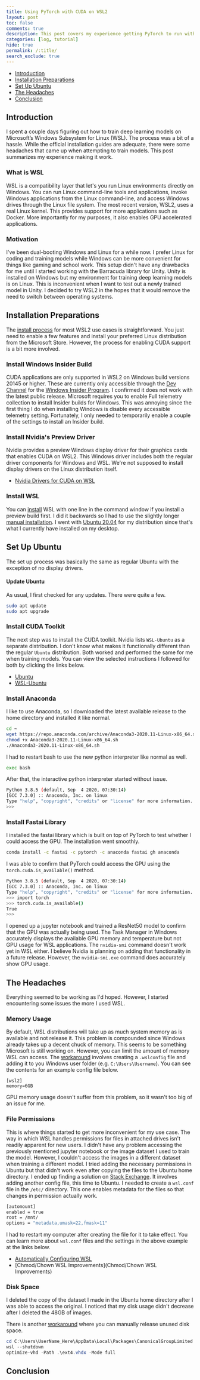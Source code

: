 ```yaml
---
title: Using PyTorch with CUDA on WSL2
layout: post
toc: false
comments: true
description: This post covers my experience getting PyTorch to run with CUDA on WSL2.
categories: [log, tutorial]
hide: true
permalink: /:title/
search_exclude: true
---
```


* [Introduction](#introduction)
* [Installation Preparations](#installation-preparations)
* [Set Up Ubuntu](#set-up-ubuntu)
* [The Headaches](#the-headaches)
* [Conclusion](#conclusion)

## Introduction

I spent a couple days figuring out how to train deep learning models on Microsoft’s Windows Subsystem for Linux (WSL). The process was a bit of a hassle. While the official installation guides are adequate, there were some headaches that came up when attempting to train models. This post summarizes my experience making it work.

### What is WSL

WSL is a compatibility layer that let's you run Linux environments directly on Windows. You can run Linux command-line tools and applications, invoke Windows applications from the Linux command-line, and access Windows drives through the Linux file system. The most recent version, WSL2, uses a real Linux kernel. This provides support for more applications such as Docker. More importantly for my purposes, it also enables GPU accelerated applications.

### Motivation

I've been dual-booting Windows and Linux for a while now. I prefer Linux for coding and training models while Windows can be more convenient for things like gaming and school work. This setup didn't have any drawbacks for me until I started working with the Barracuda library for Unity. Unity is installed on Windows but my environment for training deep learning models is on Linux. This is inconvenient when I want to test out a newly trained model in Unity. I decided to try WSL2 in the hopes that it would remove the need to switch between operating systems.

## Installation Preparations

The [install process](https://docs.microsoft.com/en-us/windows/wsl/install-win10) for most WSL2 use cases is straightforward. You just need to enable a few features and install your preferred Linux distribution from the Microsoft Store. However, the process for enabling CUDA support is a bit more involved.

### Install Windows Insider Build

CUDA applications are only supported in WSL2 on Windows build versions 20145 or higher. These are currently only accessible through the [Dev Channel](https://blogs.windows.com/windows-insider/2020/06/15/introducing-windows-insider-channels/) for the [Windows Insider Program](https://insider.windows.com/en-us/getting-started#register). I confirmed it does not work with the latest public release. Microsoft requires you to enable Full telemetry collection to install Insider builds for Windows. This was annoying since the first thing I do when installing Windows is disable every accessible telemetry setting. Fortunately, I only needed to temporarily enable a couple of the settings to install an Insider build.

### Install Nvidia's Preview Driver

Nvidia provides a preview Windows display driver for their graphics cards that enables CUDA on WSL2. This Windows driver includes both the regular driver components for Windows and WSL. We're not supposed to install display drivers on the Linux distribution itself.

* [Nvidia Drivers for CUDA on WSL](https://developer.nvidia.com/cuda/wsl/download)

### Install WSL

You can [install](https://docs.microsoft.com/en-us/windows/wsl/install-win10#simplified-installation-for-windows-insiders) WSL with one line in the command window if you install a preview build first. I did it backwards so I had to use the slightly longer [manual installation](https://docs.microsoft.com/en-us/windows/wsl/install-win10#manual-installation-steps). I went with [Ubuntu 20.04](https://www.microsoft.com/store/productId/9N6SVWS3RX71) for my distribution since that's what I currently have installed on my desktop. 

## Set Up Ubuntu

The set up process was basically the same as regular Ubuntu with the exception of no display drivers.

#### Update Ubuntu

As usual, I first checked for any updates. There were quite a few.

```bash
sudo apt update
sudo apt upgrade
```

### Install CUDA Toolkit

The next step was to install the CUDA toolkit. Nvidia lists `WSL-Ubuntu` as a separate distribution. I don't know what makes it functionally different than the regular `Ubuntu` distribution. Both worked and performed the same for me when training models. You can view the selected instructions I followed for both by clicking the links below.

* [Ubuntu](https://developer.nvidia.com/cuda-downloads?target_os=Linux&target_arch=x86_64&target_distro=Ubuntu&target_version=2004&target_type=deblocal)
* [WSL-Ubuntu](https://developer.nvidia.com/cuda-downloads?target_os=Linux&target_arch=x86_64&target_distro=WSLUbuntu&target_version=20&target_type=deblocal)

### Install Anaconda

I like to use Anaconda, so I downloaded the latest available release to the home directory and installed it like normal.

```bash
cd ~
wget https://repo.anaconda.com/archive/Anaconda3-2020.11-Linux-x86_64.sh
chmod +x Anaconda3-2020.11-Linux-x86_64.sh
./Anaconda3-2020.11-Linux-x86_64.sh
```

I had to restart bash to use the new python interpreter like normal as well.

```bash
exec bash
```

After that, the interactive python interpreter started without issue.

```bash
Python 3.8.5 (default, Sep  4 2020, 07:30:14)
[GCC 7.3.0] :: Anaconda, Inc. on linux
Type "help", "copyright", "credits" or "license" for more information.
>>>
```

### Install Fastai Library

I installed the fastai library which is built on top of PyTorch to test whether I could access the GPU. The installation went smoothly.

```bash
conda install -c fastai -c pytorch -c anaconda fastai gh anaconda
```

I was able to confirm that PyTorch could access the GPU using the `torch.cuda.is_available()` method.

```bash
Python 3.8.5 (default, Sep  4 2020, 07:30:14)
[GCC 7.3.0] :: Anaconda, Inc. on linux
Type "help", "copyright", "credits" or "license" for more information.
>>> import torch
>>> torch.cuda.is_available()
True
>>>
```

I opened up a jupyter notebook and trained a ResNet50 model to confirm that the GPU was actually being used. The Task Manager in Windows accurately displays the available GPU memory and temperature but not GPU usage for WSL applications. The `nvidia-smi` command doesn't work yet in WSL either. I believe Nvidia is planning on adding that functionality in a future release. However, the `nvidia-smi.exe` command does accurately show GPU usage.

## The Headaches

Everything seemed to be working as I'd hoped. However, I started encountering some issues the more I used WSL.

### Memory Usage

By default, WSL distributions will take up as much system memory as is available and not release it. This problem is compounded since Windows already takes up a decent chuck of memory. This seems to be something Microsoft is still working on. However, you can limit the amount of memory WSL can access. The [workaround](https://github.com/microsoft/WSL/issues/4166#issuecomment-526725261) involves creating a `.wslconfig` file and adding it to you Windows user folder (e.g. `C:\Users\Username`). You can see the contents for an example config file below.

```
[wsl2]
memory=6GB
```

GPU memory usage doesn't suffer from this problem, so it wasn't too big of an issue for me.

### File Permissions

This is where things started to get more inconvenient for my use case. The way in which WSL handles permissions for files in attached drives isn't readily apparent for new users. I didn't have any problem accessing the previously mentioned jupyter notebook or the image dataset I used to train the model. However, I couldn't access the images in a different dataset when training a different model. I tried adding the necessary permissions in Ubuntu but that didn't work even after copying the files to the Ubuntu home directory. I ended up finding a solution on [Stack Exchange](https://superuser.com/a/1392722). It involves adding another config file, this time to Ubuntu. I needed to create a `wsl.conf` file in the `/etc/` directory. This one enables metadata for the files so that changes in permission actually work.

```bash
[automount]
enabled = true
root = /mnt/
options = "metadata,umask=22,fmask=11"
```

I had to restart my computer after creating the file for it to take effect. You can learn more about `wsl.conf` files and the settings in the above example at the links below.

* [Automatically Configuring WSL](https://devblogs.microsoft.com/commandline/automatically-configuring-wsl/)
* [Chmod/Chown WSL Improvements](Chmod/Chown WSL Improvements)

### Disk Space

I deleted the copy of the dataset I made in the Ubuntu home directory after I was able to access the original. I noticed that my disk usage didn't decrease after I deleted the 48GB of images.

There is another [workaround](https://github.com/microsoft/WSL/issues/4699#issuecomment-635673427) where you can manually release unused disk space.

```powershell
cd C:\Users\UserName_Here\AppData\Local\Packages\CanonicalGroupLimited.Ubuntu20.04onWindows_79rhkp1fndgsc\LocalState
wsl --shutdown
optimize-vhd -Path .\ext4.vhdx -Mode full
```



## Conclusion

